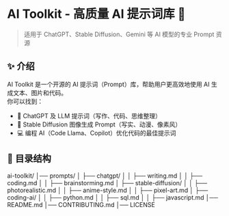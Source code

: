 # AI Toolkit - 高质量 AI 提示词库 🚀

> 适用于 ChatGPT、Stable Diffusion、Gemini 等 AI 模型的专业 Prompt 资源

## ✨ 介绍
AI Toolkit 是一个开源的 AI 提示词（Prompt）库，帮助用户更高效地使用 AI 生成文本、图片和代码。  
你可以找到：
- 📝 ChatGPT 及 LLM 提示词（写作、代码、思维整理）
- 🎨 Stable Diffusion 图像生成 Prompt（写实、动漫、像素风）
- 💻 编程 AI（Code Llama、Copilot）优化代码的最佳提示词

## 📌 目录结构
 ai-toolkit/
 │── prompts/
 │   ├── chatgpt/
 │   │   ├── writing.md
 │   │   ├── coding.md
 │   │   ├── brainstorming.md
 │   ├── stable-diffusion/
 │   │   ├── photorealistic.md
 │   │   ├── anime-style.md
 │   │   ├── pixel-art.md
 │   ├── coding-ai/
 │   │   ├── python.md
 │   │   ├── sql.md
 │   │   ├── javascript.md
 │── README.md
 │── CONTRIBUTING.md
 │── LICENSE
